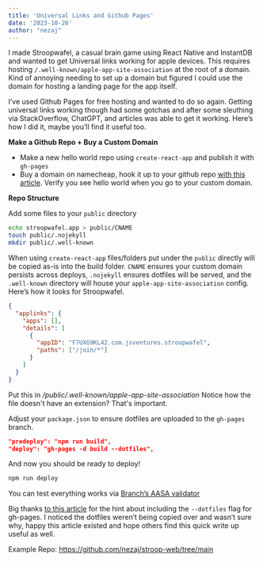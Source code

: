 ```yaml
---
title: 'Universal Links and Github Pages'
date: '2023-10-26'
author: "nezaj"
---
```


I made Stroopwafel, a casual brain game using React Native and InstantDB and wanted to get Universal links working for apple devices. This requires hosting `/.well-known/apple-app-site-association` at the root of a domain. Kind of annoying needing to set up a domain but figured I could use the domain for hosting a landing page for the app itself.


I’ve used Github Pages for free hosting and wanted to do so again. Getting universal links working though had some gotchas and after some sleuthing via StackOverflow, ChatGPT, and articles was able to get it working. Here’s how I did it, maybe you’ll find it useful too.

**Make a Github Repo + Buy a Custom Domain**

- Make a new hello world repo using `create-react-app` and publish it with `gh-pages`
- Buy a domain on namecheap, hook it up to your github repo [with this article](https://www.namecheap.com/support/knowledgebase/article.aspx/9645/2208/how-do-i-link-my-domain-to-github-pages/). Verify you see hello world when you go to your custom domain.

**Repo Structure**

Add some files to your `public` directory

```bash
echo stroopwafel.app > public/CNAME
touch public/.nojekyll
mkdir public/.well-known
```

When using `create-react-app` files/folders put under the `public` directly will be copied as-is into the build folder. `CNAME` ensures your custom domain persists across deploys, `.nojekyll` ensures dotfiles will be served, and the  `.well-known` directory will house your `apple-app-site-association` config. Here’s how it looks for Stroopwafel.


```json
{
  "applinks": {
    "apps": [],
    "details": [
      {
        "appID": "F7UXG9KL42.com.jsventures.stroopwafel",
        "paths": ["/join/*"]
      }
    ]
  }
}
```

Put this in _/public/.well-known/apple-app-site-association_ Notice how the file doesn't have an extension? That's important.

Adjust your `package.json` to ensure dotfiles are uploaded to the `gh-pages` branch.


```json
"predeploy": "npm run build",
"deploy": "gh-pages -d build --dotfiles",
```

And now you should be ready to deploy!


```bash
npm run deploy
```

You can test everything works via [Branch’s  AASA validator](https://branch.io/resources/aasa-validator/)

Big thanks [to this article](https://realfiction.net/posts/serving-the-well-known-webfinger-from-github-pages/) for the hint about including the `--dotfiles` flag for gh-pages. I noticed the dotfiles weren’t being copied over and wasn’t sure why, happy this article existed and hope others find this quick write up useful as well.

Example Repo: https://github.com/nezaj/stroop-web/tree/main



